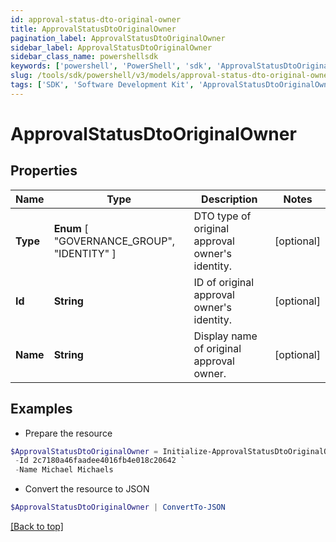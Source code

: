 ```yaml
---
id: approval-status-dto-original-owner
title: ApprovalStatusDtoOriginalOwner
pagination_label: ApprovalStatusDtoOriginalOwner
sidebar_label: ApprovalStatusDtoOriginalOwner
sidebar_class_name: powershellsdk
keywords: ['powershell', 'PowerShell', 'sdk', 'ApprovalStatusDtoOriginalOwner', 'ApprovalStatusDtoOriginalOwner'] 
slug: /tools/sdk/powershell/v3/models/approval-status-dto-original-owner
tags: ['SDK', 'Software Development Kit', 'ApprovalStatusDtoOriginalOwner', 'ApprovalStatusDtoOriginalOwner']
---
```



# ApprovalStatusDtoOriginalOwner

## Properties

Name | Type | Description | Notes
------------ | ------------- | ------------- | -------------
**Type** |  **Enum** [  "GOVERNANCE_GROUP",    "IDENTITY" ] | DTO type of original approval owner's identity. | [optional] 
**Id** | **String** | ID of original approval owner's identity. | [optional] 
**Name** | **String** | Display name of original approval owner. | [optional] 

## Examples

- Prepare the resource
```powershell
$ApprovalStatusDtoOriginalOwner = Initialize-ApprovalStatusDtoOriginalOwner  -Type IDENTITY `
 -Id 2c7180a46faadee4016fb4e018c20642 `
 -Name Michael Michaels
```

- Convert the resource to JSON
```powershell
$ApprovalStatusDtoOriginalOwner | ConvertTo-JSON
```


[[Back to top]](#) 

